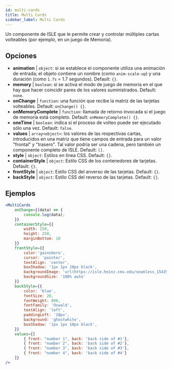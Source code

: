 ```yaml
---
id: multi-cards
title: Multi Cards
sidebar_label: Multi Cards
---
```


Un componente de ISLE que le permite crear y controlar múltiples cartas volteables (por ejemplo, en un juego de Memoria).

## Opciones

* __animation__ | `object`: si se establece el componente utiliza una animación de entrada; el objeto contiene un nombre (como `anim-scale-up`) y una duración (como `1.7s` = 1.7 segundos). Default: `{}`.
* __memory__ | `boolean`: si se activa el modo de juego de memoria en el que hay que hacer coincidir pares de los valores suministrados. Default: `none`.
* __onChange__ | `function`: una función que recibe la matriz de las tarjetas volteables. Default: `onChange() {}`.
* __onMemoryComplete__ | `function`: llamada de retorno invocada si el juego de memoria está completo. Default: `onMemoryComplete() {}`.
* __oneTime__ | `boolean`: indica si el proceso de volteo puede ser ejecutado sólo una vez. Default: `false`.
* __values__ | `array<object>`: los valores de las respectivas cartas, introducidos en una matriz que tiene campos de entrada para un valor "frontal" y "trasero". Tal valor podría ser una cadena, pero también un componente completo de ISLE. Default: `[]`.
* __style__ | `object`: Estilos en línea CSS. Default: `{}`.
* __containerStyle__ | `object`: Estilo CSS de los contenedores de tarjetas. Default: `{}`.
* __frontStyle__ | `object`: Estilo CSS del anverso de las tarjetas. Default: `{}`.
* __backStyle__ | `object`: Estilo CSS del reverso de las tarjetas. Default: `{}`.


## Ejemplos

```jsx live
<MultiCards
    onChange={(data) => {
        console.log(data);
    }}
    containerStyle={{
        width: 250,
        height: 250,
        marginBottom: 10
    }}
    frontStyle={{
        color:'gainsboro',
        cursor: 'pointer',
        textAlign: 'center',
        boxShadow: '1px 1px 10px black',
        backgroundImage: 'url(https://isle.heinz.cmu.edu/seamless_1543575455035.png)',
        backgroundSize: '100% auto'
    }}
    backStyle={{
        color: 'blue',
        fontSize: 20,
        fontWeight: 800,
        fontFamily: 'Oswald',
        textAlign: 'left',
        paddingLeft: '10px',
        background: 'ghostwhite',
        boxShadow: '1px 1px 10px black',
    }}
    values={[
        { front: "number 1", back: 'back side of #1'},
        { front: "number 2", back: 'back side of #2'},
        { front: "number 3", back: 'back side of #3'},
        { front: "number 4", back: 'back side of #4'}
    ]}
/>
``` 



